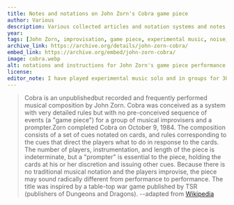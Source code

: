 ```yaml
---
title: Notes and notations on John Zorn's Cobra game piece
author: Various
description: Various collected articles and notation systems and notes on John Zorn's game piece Cobra.
year: 
tags: [John Zorn, improvisation, game piece, experimental music, noise, Tzadik]
archive_link: https://archive.org/details/john-zorn-cobra/
embed_link: https://archive.org/embed/john-zorn-cobra/
image: cobra.webp
alt: notations and instructions for John Zorn's game piece performance work COBRA, depicting signs and their meanings
license: 
editor_note: I have played experimental music solo and in groups for 30 years, and been a fan of Zorn and seen this work performed live. But I have never performed it myself! One day I hope to, or create a new work in a similar mode.
---
```


> Cobra is an unpublishedbut recorded and frequently performed musical composition by John Zorn. Cobra was conceived as a system with very detailed rules but with no pre-conceived sequence of events (a "game piece") for a group of musical improvisers and a prompter.Zorn completed Cobra on October 9, 1984. The composition consists of a set of cues notated on cards, and rules corresponding to the cues that direct the players what to do in response to the cards. The number of players, instrumentation, and length of the piece is indeterminate, but a "prompter" is essential to the piece, holding the cards at his or her discretion and issuing other cues. Because there is no traditional musical notation and the players improvise, the piece may sound radically different from performance to performance. The title was inspired by a table-top war game published by TSR (publishers of Dungeons and Dragons). --adapted from [Wikipedia](https://en.wikipedia.org/wiki/Cobra_(Zorn))
